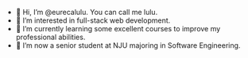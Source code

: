 - 👋 Hi, I’m @eurecalulu. You can call me lulu.
- 👀 I’m interested in full-stack web development.
- 🌱 I’m currently learning some excellent courses to improve my professional abilities.
- 💞️ I’m now a senior student at NJU majoring in Software Engineering.

<!---
eurecalulu/eurecalulu is a ✨ special ✨ repository because its `README.md` (this file) appears on your GitHub profile.
You can click the Preview link to take a look at your changes.
--->
